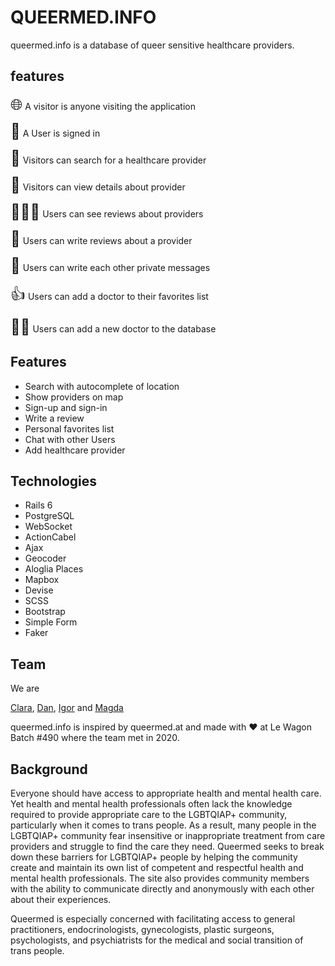 # QUEERMED.INFO

queermed.info is a database of queer sensitive healthcare providers.

## features
<font size="5">🌐</font> A visitor is anyone visiting the application 

<font size="5">🔐</font> A User is signed in

<font size="5">🔎</font> Visitors can search for a healthcare provider

<font size="5">👀</font> Visitors can view details about provider 

<font size="5">🧑‍🤝‍🧑</font> Users can see reviews about providers

<font size="5">📝</font> Users can write reviews about a provider  

<font size="5">💬</font> Users can write each other private messages

<font size="5">👍</font> Users can add a doctor to their favorites list 

<font size="5">👩‍⚕️</font> Users can add a new doctor to the database 

## Features
* Search with autocomplete of location
* Show providers on map
* Sign-up and sign-in
* Write a review
* Personal favorites list
* Chat with other Users
* Add healthcare provider

## Technologies
* Rails 6
* PostgreSQL
* WebSocket
* ActionCabel
* Ajax
* Geocoder
* Aloglia Places
* Mapbox
* Devise
* SCSS
* Bootstrap
* Simple Form
* Faker

## Team
We are 

[Clara](https://github.com/clara-lupa),  [Dan](https://github.com/d-emmanuel), [Igor](https://github.com/igordzilit) and
[Magda](https://github.com/0000magda0000)

queermed.info is inspired by queermed.at and made with ♥️ at Le Wagon Batch #490 where the team met in 2020.


## Background
Everyone should have access to appropriate health and mental health care. Yet health and mental health professionals often lack the knowledge required to provide appropriate care to the LGBTQIAP+ community, particularly when it comes to trans people. As a result, many people in the LGBTQIAP+ community fear insensitive or inappropriate treatment from care providers and struggle to find the care they need. Queermed seeks to break down these barriers for LGBTQIAP+ people by helping the community create and maintain its own list of competent and respectful health and mental health professionals. The site also provides community members with the ability to communicate directly and anonymously with each other about their experiences.

Queermed is especially concerned with facilitating access to general practitioners, endocrinologists, gynecologists, plastic surgeons, psychologists, and psychiatrists for the medical and social transition of trans people.